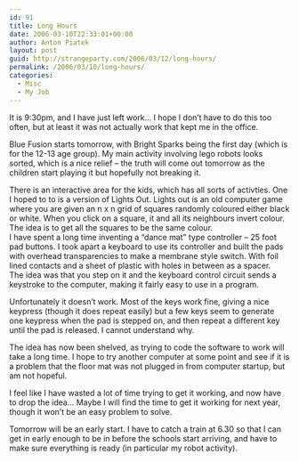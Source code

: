 ```yaml
---
id: 91
title: Long Hours
date: 2006-03-10T22:33:01+00:00
author: Anton Piatek
layout: post
guid: http://strangeparty.com/2006/03/12/long-hours/
permalink: /2006/03/10/long-hours/
categories:
  - Misc
  - My Job
---
```

It is 9:30pm, and I have just left work&#8230; I hope I don&#8217;t have to do this too often, but at least it was not actually work that kept me in the office.

Blue Fusion starts tomorrow, with Bright Sparks being the first day (which is for the 12-13 age group). My main activity involving lego robots looks sorted, which is a nice relief &#8211; the truth will come out tomorrow as the children start playing it but hopefully not breaking it.

There is an interactive area for the kids, which has all sorts of activties. One I hoped to to is a version of Lights Out. Lights out is an old computer game where you are given an n x n grid of squares randomly coloured either black or white. When you click on a square, it and all its neighbours invert colour. The idea is to get all the squares to be the same colour.  
I have spent a long time inventing a &#8220;dance mat&#8221; type controller &#8211; 25 foot pad buttons. I took apart a keyboard to use its controller and built the pads with overhead transparencies to make a membrane style switch. With foil lined contacts and a sheet of plastic with holes in between as a spacer.  
The idea was that you step on it and the keyboard control circuit sends a keystroke to the computer, making it fairly easy to use in a program.

Unfortunately it doesn&#8217;t work. Most of the keys work fine, giving a nice keypress (though it does repeat easily) but a few keys seem to generate one keypress when the pad is stepped on, and then repeat a different key until the pad is released. I cannot understand why.

The idea has now been shelved, as trying to code the software to work will take a long time. I hope to try another computer at some point and see if it is a problem that the floor mat was not plugged in from computer startup, but am not hopeful.

I feel like I have wasted a lot of time trying to get it working, and now have to drop the idea&#8230; Maybe I will find the time to get it working for next year, though it won&#8217;t be an easy problem to solve.

Tomorrow will be an early start. I have to catch a train at 6.30 so that I can get in early enough to be in before the schools start arriving, and have to make sure everything is ready (in particular my robot activity).